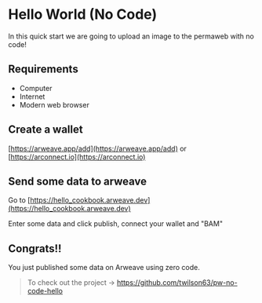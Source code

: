 # Hello World (No Code)

In this quick start we are going to upload an image to the permaweb with no code!

## Requirements

* Computer
* Internet
* Modern web browser

## Create a wallet

[https://arweave.app/add](https://arweave.app/add) or [https://arconnect.io](https://arconnect.io)

## Send some data to arweave

Go to [https://hello_cookbook.arweave.dev](https://hello_cookbook.arweave.dev)

Enter some data and click publish, connect your wallet and "BAM"

## Congrats!!

You just published some data on Arweave using zero code.

> To check out the project -> https://github.com/twilson63/pw-no-code-hello
